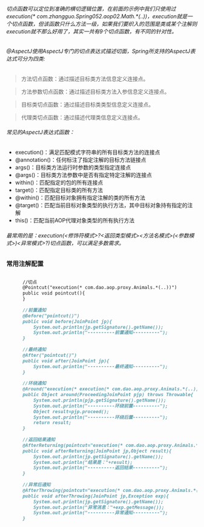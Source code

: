 ###### 切点函数可以定位到准确的横切逻辑位置，在前面的示例中我们只使用过execution(* com.zhangguo.Spring052.aop02.Math.*(..))，execution就是一个切点函数，但该函数只什么方法一级，如果我们要织入的范围是类或某个注解则execution就不那么好用了，其实一共有9个切点函数，有不同的针对性。

###### @AspectJ使用AspectJ专门的切点表达式描述切面，Spring所支持的AspectJ表达式可分为四类:

> 方法切点函数：通过描述目标类方法信息定义连接点。

> 方法参数切点函数：通过描述目标类方法入参信息定义连接点。

> 目标类切点函数：通过描述目标类类型信息定义连接点。

> 代理类切点函数：通过描述代理类信息定义连接点。

###### 常见的AspectJ表达式函数：
- execution()：满足匹配模式字符串的所有目标类方法的连接点
- @annotation()：任何标注了指定注解的目标方法链接点
- args()：目标类方法运行时参数的类型指定连接点
- @args()：目标类方法参数中是否有指定特定注解的连接点
- within()：匹配指定的包的所有连接点
- target()：匹配指定目标类的所有方法
- @within()：匹配目标对象拥有指定注解的类的所有方法
- @target()：匹配当前目标对象类型的执行方法，其中目标对象持有指定的注解
- this()：匹配当前AOP代理对象类型的所有执行方法

###### 最常用的是：execution(<修饰符模式>?<返回类型模式><方法名模式>(<参数模式>)<异常模式>?)切点函数，可以满足多数需求。


### 常用注解配置
```markdown

      //切点
      @Pointcut("execution(* com.dao.aop.proxy.Animals.*(..))")
      public void pointcut(){
      }
      
      //前置通知
      @Before("pointcut()")
      public void before(JoinPoint jp){
          System.out.println(jp.getSignature().getName());
          System.out.println("----------前置通知----------");
      }
      
      //最终通知
      @After("pointcut()")
      public void after(JoinPoint jp){
          System.out.println("----------最终通知----------");
      }
      
      //环绕通知
      @Around("execution(* execution(* com.dao.aop.proxy.Animals.*(..))")
      public Object around(ProceedingJoinPoint pjp) throws Throwable{
          System.out.println(pjp.getSignature().getName());
          System.out.println("----------环绕前置----------");
          Object result=pjp.proceed();
          System.out.println("----------环绕后置----------");
          return result;
      }
      
      //返回结果通知
      @AfterReturning(pointcut="execution(* com.dao.aop.proxy.Animals.*(..))",returning="result")
      public void afterReturning(JoinPoint jp,Object result){
          System.out.println(jp.getSignature().getName());
          System.out.println("结果是："+result);
          System.out.println("----------返回结果----------");
      }
      
      //异常后通知
      @AfterThrowing(pointcut="execution(* com.dao.aop.proxy.Animals.*(..))",throwing="exp")
      public void afterThrowing(JoinPoint jp,Exception exp){
          System.out.println(jp.getSignature().getName());
          System.out.println("异常消息："+exp.getMessage());
          System.out.println("----------异常通知----------");
      }

```
